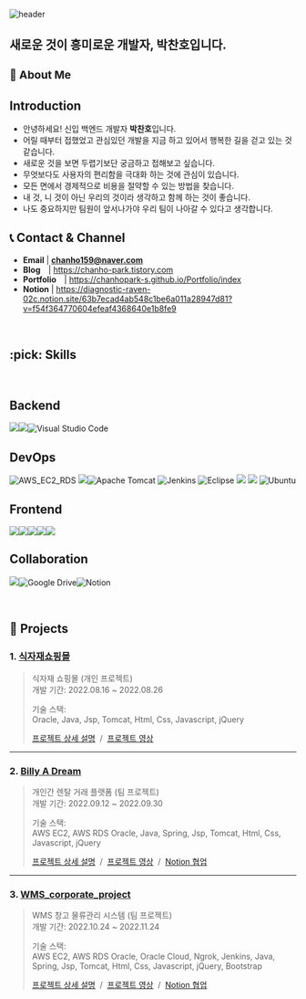 ![header](https://capsule-render.vercel.app/api?type=waving&color=auto&height=300&section=header&text=Park%20ChanHo&fontSize=90&animation=fadeIn&fontAlignY=38&desc=funny%20coding!&descAlignY=51&descAlign=62)

 <h2> 새로운 것이 흥미로운 개발자, 박찬호입니다.</h2>

### **<h3>:raising_hand:  About Me </h3>** 

## Introduction 
 - 안녕하세요! 신입 백엔드 개발자 **박찬호**입니다. 
 - 어릴 때부터 접했었고 관심있던 개발을 지금 하고 있어서 행복한 길을 걷고 있는 것 같습니다.
 - 새로운 것을 보면 두렵기보단 궁금하고 접해보고 싶습니다.
 - 무엇보다도 사용자의 편리함을 극대화 하는 것에 관심이 있습니다.
 - 모든 면에서 경제적으로 비용을 절약할 수 있는 방법을 찾습니다.
 - 내 것, 니 것이 아닌 우리의 것이라 생각하고 함께 하는 것이 좋습니다.
 - 나도 중요하지만 팀원이 앞서나가야 우리 팀이 나아갈 수 있다고 생각합니다.

## :telephone_receiver: Contact & Channel
- **Email** | **chanho159@naver.com**
- **Blog** |  https://chanho-park.tistory.com
- **Portfolio** |  https://chanhopark-s.github.io/Portfolio/index
- **Notion**  | https://diagnostic-raven-02c.notion.site/63b7ecad4ab548c1be6a011a28947d81?v=f54f364770604efeaf4368640e1b8fe9

<!--<a href="https://chanho-park.tistory.com/">
  <img src="https://play-lh.googleusercontent.com/HOwb9RHtv3AsCEyB-v1ni4z1TMgjqUJRP9FWFLNVsG-D8xoxxtfjGigzudTgSs0l8_g" width="50" height="50" alt="Chanho's Blog">
</a>-->

<br>

<h2><b> :pick: Skills</b></h2>
<br>

## Backend
<img src="https://img.shields.io/badge/JAVA-007396?style=for-the-badge&logo=java&logoColor=white"><img src="https://img.shields.io/badge/spring-6DB33F?style=for-the-badge&logo=spring&logoColor=white">![Visual Studio Code](https://img.shields.io/badge/Visual%20Studio%20Code-0078d7.svg?style=for-the-badge&logo=visual-studio-code&logoColor=white)

## DevOps
![AWS_EC2_RDS](https://img.shields.io/badge/AWS_EC2_RDS-%23FF9900.svg?style=for-the-badge&logo=amazon-aws&logoColor=white)
<img src="https://img.shields.io/badge/oracle-F80000?style=for-the-badge&logo=oracle&logoColor=white">![Apache Tomcat](https://img.shields.io/badge/apache%20tomcat-%23F8DC75.svg?style=for-the-badge&logo=apache-tomcat&logoColor=black)
![Jenkins](https://img.shields.io/badge/jenkins-%232C5263.svg?style=for-the-badge&logo=jenkins&logoColor=white)
![Eclipse](https://img.shields.io/badge/Eclipse-FE7A16.svg?style=for-the-badge&logo=Eclipse&logoColor=white)
<img src="https://img.shields.io/badge/oracle-F80000?style=for-the-badge&logo=oracle%cloud&logoColor=white">
<img src="https://img.shields.io/badge/NGROK-1F1E37?style=for-the-badge&logo=ngrok&logoColor=FFFFFF">
![Ubuntu](https://img.shields.io/badge/Ubuntu-E95420?style=for-the-badge&logo=ubuntu&logoColor=white)

## Frontend
<img src="https://img.shields.io/badge/html5-E34F26?style=for-the-badge&logo=html5&logoColor=white"><img src="https://img.shields.io/badge/css-1572B6?style=for-the-badge&logo=css3&logoColor=white"><img src="https://img.shields.io/badge/javascript-F7DF1E?style=for-the-badge&logo=javascript&logoColor=black"><img src="https://img.shields.io/badge/bootstrap-7952B3?style=for-the-badge&logo=bootstrap&logoColor=white"><img src="https://img.shields.io/badge/jquery-0769AD?style=for-the-badge&logo=jquery&logoColor=white">

## Collaboration
<img src="https://img.shields.io/badge/github-181717?style=for-the-badge&logo=github&logoColor=white">![Google Drive](https://img.shields.io/badge/Google%20Drive-4285F4?style=for-the-badge&logo=googledrive&logoColor=white)![Notion](https://img.shields.io/badge/Notion-%23000000.svg?style=for-the-badge&logo=notion&logoColor=white)


<br>

## :pushpin: Projects
### 1. [식자재쇼핑몰](https://github.com/ChanhoPark-s/grocery_store.git)
>식자재 쇼핑몰 (개인 프로젝트)  
>개발 기간: 2022.08.16 ~ 2022.08.26  
>  
>기술 스택:  
>Oracle, Java, Jsp, Tomcat, Html, Css, Javascript, jQuery
>  
>[프로젝트 상세 설명](https://github.com/ChanhoPark-s/grocery_store.git) &nbsp;/&nbsp;
>[프로젝트 영상](https://www.youtube.com/watch?v=0uTWjoxM3kQ&t=169s) 

---

### 2. [Billy A Dream]()
>개인간 렌탈 거래 플랫폼  (팀 프로젝트)  
>개발 기간: 2022.09.12 ~ 2022.09.30  
>  
>기술 스택:  
>AWS EC2, AWS RDS Oracle, Java, Spring, Jsp, Tomcat, Html, Css, Javascript, jQuery
>  
>[프로젝트 상세 설명](https://github.com/ChanhoPark-s/Billy-A-Dream.git) &nbsp;/&nbsp;
>[프로젝트 영상](https://youtu.be/JL0fxZF3Tb0) &nbsp;/&nbsp;
>[Notion 협업](https://diagnostic-raven-02c.notion.site/2e50d5da245f49dfa59e756097219ff6?v=36f05fd3737348478d4ffc22c58814e9) 
---

### 3. [WMS_corporate_project]()
>WMS 창고 물류관리 시스템  (팀 프로젝트)  
>개발 기간: 2022.10.24 ~ 2022.11.24
>  
>기술 스택:  
>AWS EC2, AWS RDS Oracle, Oracle Cloud, Ngrok, Jenkins, Java, Spring, Jsp, Tomcat, Html, Css, Javascript, jQuery, Bootstrap
>  
>[프로젝트 상세 설명](https://github.com/ChanhoPark-s/WMS_corporate_project.git) &nbsp;/&nbsp;
>[프로젝트 영상](https://www.youtube.com/watch?v=gVzC5DC1zgE&t=420s) &nbsp;/&nbsp;
>[Notion 협업](https://diagnostic-raven-02c.notion.site/1-e754e62847224d21805c4a1de271887b) 

